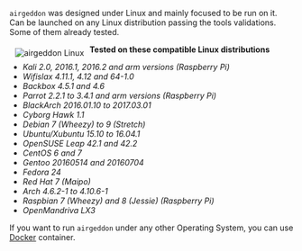 `airgeddon` was designed under Linux and mainly focused to be run on it. Can be launched on any Linux distribution passing the tools validations. Some of them already tested.

<img src="https://raw.githubusercontent.com/v1s1t0r1sh3r3/airgeddon/docker/imgs/wiki/alien_tux.png" align="left" hspace="10" vspace="6" title="airgeddon Linux">

<strong>Tested on these compatible Linux distributions</strong>
<ul>
	<em>
		<li>Kali 2.0, 2016.1, 2016.2 and arm versions (Raspberry Pi)</li>
		<li>Wifislax 4.11.1, 4.12 and 64-1.0</li>
		<li>Backbox 4.5.1 and 4.6</li>
		<li>Parrot 2.2.1 to 3.4.1 and arm versions (Raspberry Pi)</li>
		<li>BlackArch 2016.01.10 to 2017.03.01</li>
		<li>Cyborg Hawk 1.1</li>
		<li>Debian 7 (Wheezy) to 9 (Stretch)</li>
		<li>Ubuntu/Xubuntu 15.10 to 16.04.1</li>
		<li>OpenSUSE Leap 42.1 and 42.2</li>
		<li>CentOS 6 and 7</li>
		<li>Gentoo 20160514 and 20160704</li>
		<li>Fedora 24</li>
		<li>Red Hat 7 (Maipo)</li>
		<li>Arch 4.6.2-1 to 4.10.6-1</li>
		<li>Raspbian 7 (Wheezy) and 8 (Jessie) (Raspberry Pi)</li>
		<li>OpenMandriva LX3</li>
	</em>
</ul>

If you want to run `airgeddon` under any other Operating System, you can use [Docker] container.

[Docker]: https://github.com/v1s1t0r1sh3r3/airgeddon/wiki/Docker
